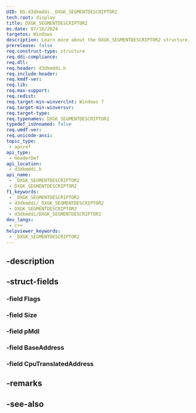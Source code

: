 ```yaml
---
UID: NS:d3dkmddi._DXGK_SEGMENTDESCRIPTOR2
tech.root: display
title: DXGK_SEGMENTDESCRIPTOR2
ms.date: 07/16/2024
targetos: Windows
description: Learn more about the DXGK_SEGMENTDESCRIPTOR2 structure.
prerelease: false
req.construct-type: structure
req.ddi-compliance: 
req.dll: 
req.header: d3dkmddi.h
req.include-header: 
req.kmdf-ver: 
req.lib: 
req.max-support: 
req.redist: 
req.target-min-winverclnt: Windows 7
req.target-min-winversvr: 
req.target-type: 
req.typenames: DXGK_SEGMENTDESCRIPTOR2
typedef_isUnnamed: false
req.umdf-ver: 
req.unicode-ansi: 
topic_type:
 - apiref
api_type:
 - HeaderDef
api_location:
 - d3dkmddi.h
api_name:
 - _DXGK_SEGMENTDESCRIPTOR2
 - DXGK_SEGMENTDESCRIPTOR2
f1_keywords:
 - _DXGK_SEGMENTDESCRIPTOR2
 - d3dkmddi/_DXGK_SEGMENTDESCRIPTOR2
 - DXGK_SEGMENTDESCRIPTOR2
 - d3dkmddi/DXGK_SEGMENTDESCRIPTOR2
dev_langs:
 - c++
helpviewer_keywords:
 - _DXGK_SEGMENTDESCRIPTOR2
---
```


## -description

## -struct-fields

### -field Flags

### -field Size

### -field pMdl

### -field BaseAddress

### -field CpuTranslatedAddress

## -remarks

## -see-also

